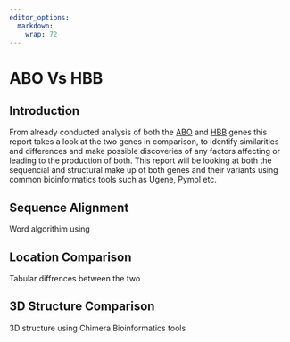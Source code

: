 ```yaml
---
editor_options: 
  markdown: 
    wrap: 72
---
```


# ABO Vs HBB

## Introduction

From already conducted analysis of both the
[ABO](https://github.com/Astro0re/Bioinformatics/blob/main/ABO%20gene%20analysis.md)
and
[HBB](https://github.com/Astro0re/Bioinformatics/blob/main/HBB%20gene%20analysis.md)
genes this report takes a look at the two genes in comparison, to
identify similarities and differences and make possible discoveries of
any factors affecting or leading to the production of both. This report
will be looking at both the sequencial and structural make up of both
genes and their variants using common bioinformatics tools such as
Ugene, Pymol etc.

## Sequence Alignment
Word algorithim using 

## Location Comparison
Tabular diffrences between the two

## 3D Structure Comparison
3D structure using Chimera Bioinformatics tools